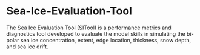 # Sea-Ice-Evaluation-Tool
The Sea Ice Evaluation Tool (SITool) is a performance metrics and diagnostics tool developed to evaluate the model skills in simulating the bi-polar sea ice concentration, extent, edge location, thickness, snow depth, and sea ice drift.
